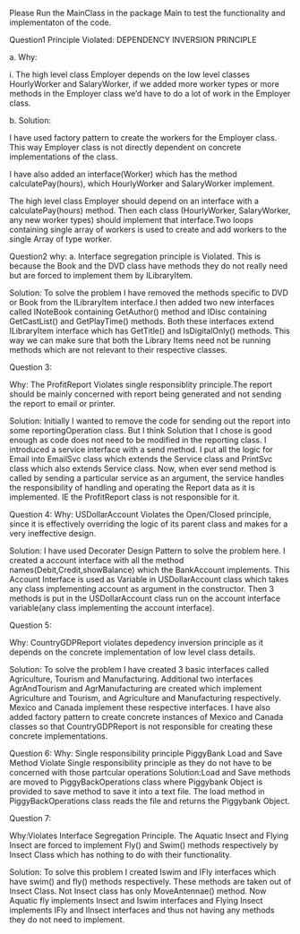 Please Run the MainClass in the package Main to test the functionality and implementaton of the code. 

Question1
Principle Violated: DEPENDENCY INVERSION PRINCIPLE

a. Why:

i. The high level class Employer depends on the low level classes HourlyWorker and SalaryWorker, if we added more worker types or more methods in the Employer class we’d have to do a lot of work in the Employer class.

b. Solution:


I have used factory pattern to create the workers for the Employer class. This way Employer class is not directly dependent on concrete implementations of the class. 

I have also added an interface(Worker) which has the method calculatePay(hours), which 
HourlyWorker and SalaryWorker implement. 

The high level class Employer should depend on an interface with a calculatePay(hours) method. Then each class (HourlyWorker, SalaryWorker, any new worker types) should implement that interface.Two loops containing single array of workers is used to create 
and add workers to the single Array of type worker. 



Question2
why:
a. Interface segregation principle  is Violated. This is because the Book and the DVD class have methods they do not really need but are forced to implement them by ILibraryItem. 

Solution: To solve the problem I have removed the methods specific to DVD or Book from the ILibraryItem interface.I then added two new interfaces called INoteBook containing GetAuthor() method and IDisc containing GetCastList() and GetPlayTime() methods.
Both these interfaces extend ILibraryItem interface which has GetTitle() and IsDigitalOnly() methods. 
This way we can make sure that both the Library Items need not be running methods which are not relevant to their respective classes.



Question 3:

Why: The ProfitReport Violates single responsiblity principle.The report should be mainly concerned with report being generated and not sending the report to email or printer. 

Solution: Initially I wanted to remove the code for sending out the report into some reportingOperation class. But I think Solution that I chose is good enough as code does not need to  be modified in the reporting class. I introduced a service interface with a send method. I put all the logic for Email into EmailSvc class which extends the Service class and PrintSvc class which also extends Service class. Now, when ever send method is called by sending a particular service as an argument, the service handles the responsibility of handling and operating the Report data as it is implemented. IE the ProfitReport class is
not responsible for it.


Question 4:
Why: USDollarAccount Violates the Open/Closed principle, since it is effectively overriding the logic of its parent class and makes for a very ineffective design.

Solution: I have used Decorater Design Pattern  to solve the problem here. I created a account interface with all the method names(Debit,Credit,showBalance) which the BankAccount implements. This Account Interface is used as Variable in USDollarAccount class which takes any class implementing account as argument in the constructor. Then 3 methods is put in the 
USDollarAccount class run on the account interface variable(any class implementing the account interface). 


Question 5:

Why: CountryGDPReport violates depedency inversion principle as it depends on the concrete implementation of low level class details.

Solution: To solve the problem I have created 3 basic interfaces called Agriculture, Tourism and Manufacturing. Additional two interfaces AgrAndTourism and AgrManufacturing are created which implement Agriculture and Tourism, and Agriculture and Manufacturing respectively. Mexico and Canada implement these respective interfaces. I have also added factory pattern to create concrete instances of Mexico and Canada classes so that CountryGDPReport is not responsible for creating these concrete implementations.

Question 6:
Why: Single responsibility principle 
PiggyBank Load and Save Method Violate Single responsibility principle  as they do not have to be concerned with those partcular operations
Solution:Load and Save methods are moved to PiggyBackOperations class where Piggybank Object is provided to save method to save it into a text file. The load method in PiggyBackOperations class reads the file and returns the Piggybank Object.



Question 7:

Why:Violates Interface Segregation Principle. The Aquatic Insect and Flying Insect are forced to implement Fly() and Swim() methods respectively by Insect Class which has nothing to do with their functionality.

Solution: To solve this problem I created Iswim and IFly interfaces which have swim() and fly() methods respectively. These methods are taken out of Insect Class. Not Insect class has only MoveAntennae() method. Now Aquatic fly implements Insect and Iswim interfaces and Flying Insect implements IFly and IInsect interfaces and thus not having any methods they do not need to implement.









